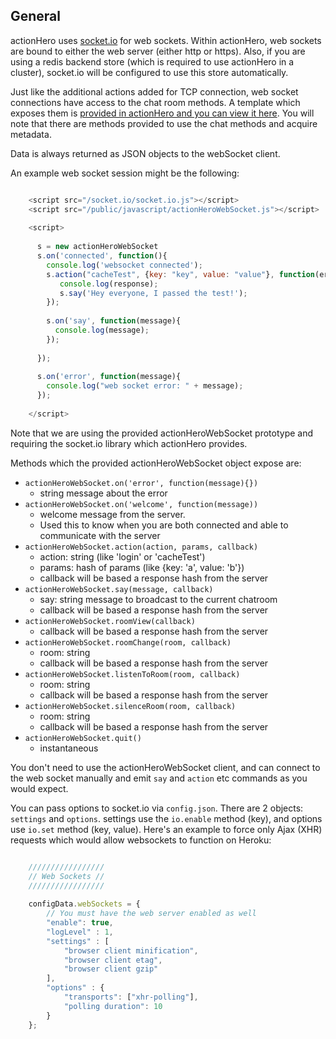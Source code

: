 ## General

actionHero uses [socket.io](http://socket.io/) for web sockets.  Within actionHero, web sockets are bound to either the web server (either http or https).  Also, if you are using a redis backend store (which is required to use actionHero in a cluster), socket.io will be configured to use this store automatically.

Just like the additional actions added for TCP connection, web socket connections have access to the chat room methods.  A template which exposes them is [provided in actionHero and you can view it here](https://github.com/evantahler/actionHero/blob/master/examples/clients/web/actionHeroWebSocket.js).  You will note that there are methods provided to use the chat methods and acquire metadata.

Data is always returned as JSON objects to the webSocket client.  

An example web socket session might be the following:

```javascript

    <script src="/socket.io/socket.io.js"></script>
    <script src="/public/javascript/actionHeroWebSocket.js"></script>
    
    <script>
      
      s = new actionHeroWebSocket
      s.on('connected', function(){
        console.log('websocket connected');
        s.action("cacheTest", {key: "key", value: "value"}, function(err, response, dela){
           console.log(response);
           s.say('Hey everyone, I passed the test!'); 
        });
    
        s.on('say', function(message){
          console.log(message);
        });    
        
      });
    
      s.on('error', function(message){
        console.log("web socket error: " + message);
      });
    
    </script>

```

Note that we are using the provided actionHeroWebSocket prototype and requiring the socket.io library which actionHero provides.

Methods which the provided actionHeroWebSocket object expose are:

- `actionHeroWebSocket.on('error', function(message){})`
  - string message about the error
- `actionHeroWebSocket.on('welcome', function(message))`
  - welcome message from the server.  
  - Used this to know when you are both connected and able to communicate with the server
- `actionHeroWebSocket.action(action, params, callback)`
  - action: string (like 'login' or 'cacheTest')
  - params: hash of params (like {key: 'a', value: 'b'})
  - callback will be based a response hash from the server
- `actionHeroWebSocket.say(message, callback)`
  -  say: string message to broadcast to the current chatroom
  - callback will be based a response hash from the server
- `actionHeroWebSocket.roomView(callback)`
  - callback will be based a response hash from the server
- `actionHeroWebSocket.roomChange(room, callback)`
  - room: string
  - callback will be based a response hash from the server
- `actionHeroWebSocket.listenToRoom(room, callback)`
  - room: string
  - callback will be based a response hash from the server
- `actionHeroWebSocket.silenceRoom(room, callback)`
  - room: string
  - callback will be based a response hash from the server
- `actionHeroWebSocket.quit()`
  - instantaneous 

You don't need to use the actionHeroWebSocket client, and can connect to the web socket manually and emit `say` and `action` etc commands as you would expect.

You can pass options to socket.io via `config.json`.  There are 2 objects: `settings` and `options`.  settings use the `io.enable` method (key), and options use `io.set` method (key, value).  Here's an example to force only Ajax (XHR) requests which would allow websockets to function on Heroku:
 
```javascript

	/////////////////
	// Web Sockets //
	/////////////////
	
	configData.webSockets = {
	    // You must have the web server enabled as well
	    "enable": true,
	    "logLevel" : 1,
	    "settings" : [
	        "browser client minification",
	        "browser client etag",
	        "browser client gzip"
	    ],
	    "options" : {
	        "transports": ["xhr-polling"],
	        "polling duration": 10
	    }
	};
```